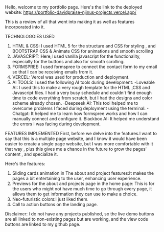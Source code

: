 Hello, welcome to my portfolio page.
Here's the link to the deployed website: https://portfolio-davidpraise-njinus-projects.vercel.app/

This is a review of all that went into making it as well as features incorporated into it.

TECHNOLOGOIES USED
1. HTML & CSS: I used HTML 5 for the structure and CSS for styling , and BOOTSTRAP CSS & Animate CSS for animations and smooth scrolling
2. JAVASCRIPT: Here,I used vanilla javascript for the functionality, especially for the buttons and also for smooth scrolling.
3. FORMSPREE: I used formspree to connect the contact form to my email so that I can be receiving emails from it.
4. VERCEL: Vercel was used for production and deployment.
6. AI TOOLS: I used the following AI tools during development:
    -Loveable AI:
    I  used this to make a very rough template for the HTML ,CSS and Javascript files. I had a very busy schedule and couldn't find enough time to code everything from scratch, but I had the designs and color scheme already chosen.
    -Deepseek AI:
    This tool helped me to overcome problems I faced during deployment using the terminal.
    -Chatgpt:
    It helped me to learn how formspree works and how I can manually connect and configure it.
    Blackbox AI:
    It helped me understand the errors I was facing during development.

FEATURES IMPLEMENTED
First, before we delve into the features.I want to say that this is a multiple page website, and I know it would have been easier to create a single page website, 
but I was more comfortable with it that way , plus this gives me a chance in the future to grow the pages' content , and specialize it.

Here's the features:
1. Sliding cards animation in The about and project features:It makes the pages a bit entertaining to the user, enhancing user experience.
2. Previews for the about and projects page in the home page: This is for the users who might not have much time to go through every page, it allows them to get information they can use to make a choice.
3. Neo-futuristic colors:I just liked them.
4. Call to action buttons on the landing page.

Disclaimer:
I do not have any projects published, so the live demo buttons are all linked to non-existing pages but are working, and the view code buttons are linked to my github page.
